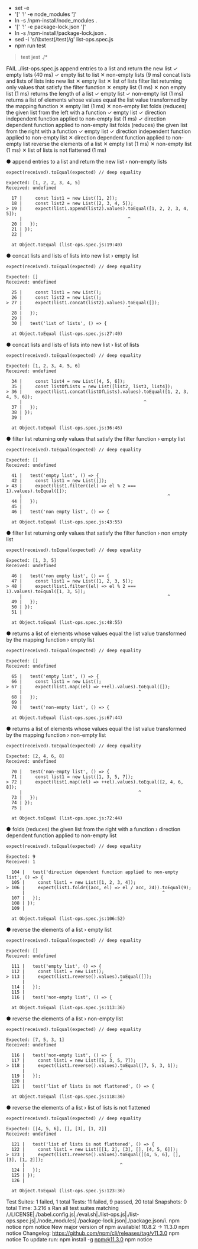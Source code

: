 + set -e
+ '[' '!' -e node_modules ']'
+ ln -s /npm-install/node_modules .
+ '[' '!' -e package-lock.json ']'
+ ln -s /npm-install/package-lock.json .
+ sed -i 's/\bxtest(/test(/g' list-ops.spec.js
+ npm run test

> test
> jest ./*

FAIL ./list-ops.spec.js
  append entries to a list and return the new list
    ✓ empty lists (40 ms)
    ✓ empty list to list
    ✕ non-empty lists (9 ms)
  concat lists and lists of lists into new list
    ✕ empty list
    ✕ list of lists
  filter list returning only values that satisfy the filter function
    ✕ empty list (1 ms)
    ✕ non empty list (1 ms)
  returns the length of a list
    ✓ empty list
    ✓ non-empty list (1 ms)
  returns a list of elements whose values equal the list value transformed by the mapping function
    ✕ empty list (1 ms)
    ✕ non-empty list
  folds (reduces) the given list from the left with a function
    ✓ empty list
    ✓ direction independent function applied to non-empty list (1 ms)
    ✓ direction dependent function applied to non-empty list
  folds (reduces) the given list from the right with a function
    ✓ empty list
    ✓ direction independent function applied to non-empty list
    ✕ direction dependent function applied to non-empty list
  reverse the elements of a list
    ✕ empty list (1 ms)
    ✕ non-empty list (1 ms)
    ✕ list of lists is not flattened (1 ms)

  ● append entries to a list and return the new list › non-empty lists

    expect(received).toEqual(expected) // deep equality

    Expected: [1, 2, 2, 3, 4, 5]
    Received: undefined

      17 |     const list1 = new List([1, 2]);
      18 |     const list2 = new List([2, 3, 4, 5]);
    > 19 |     expect(list1.append(list2).values).toEqual([1, 2, 2, 3, 4, 5]);
         |                                        ^
      20 |   });
      21 | });
      22 |

      at Object.toEqual (list-ops.spec.js:19:40)

  ● concat lists and lists of lists into new list › empty list

    expect(received).toEqual(expected) // deep equality

    Expected: []
    Received: undefined

      25 |     const list1 = new List();
      26 |     const list2 = new List();
    > 27 |     expect(list1.concat(list2).values).toEqual([]);
         |                                        ^
      28 |   });
      29 |
      30 |   test('list of lists', () => {

      at Object.toEqual (list-ops.spec.js:27:40)

  ● concat lists and lists of lists into new list › list of lists

    expect(received).toEqual(expected) // deep equality

    Expected: [1, 2, 3, 4, 5, 6]
    Received: undefined

      34 |     const list4 = new List([4, 5, 6]);
      35 |     const listOfLists = new List([list2, list3, list4]);
    > 36 |     expect(list1.concat(listOfLists).values).toEqual([1, 2, 3, 4, 5, 6]);
         |                                              ^
      37 |   });
      38 | });
      39 |

      at Object.toEqual (list-ops.spec.js:36:46)

  ● filter list returning only values that satisfy the filter function › empty list

    expect(received).toEqual(expected) // deep equality

    Expected: []
    Received: undefined

      41 |   test('empty list', () => {
      42 |     const list1 = new List([]);
    > 43 |     expect(list1.filter((el) => el % 2 === 1).values).toEqual([]);
         |                                                       ^
      44 |   });
      45 |
      46 |   test('non empty list', () => {

      at Object.toEqual (list-ops.spec.js:43:55)

  ● filter list returning only values that satisfy the filter function › non empty list

    expect(received).toEqual(expected) // deep equality

    Expected: [1, 3, 5]
    Received: undefined

      46 |   test('non empty list', () => {
      47 |     const list1 = new List([1, 2, 3, 5]);
    > 48 |     expect(list1.filter((el) => el % 2 === 1).values).toEqual([1, 3, 5]);
         |                                                       ^
      49 |   });
      50 | });
      51 |

      at Object.toEqual (list-ops.spec.js:48:55)

  ● returns a list of elements whose values equal the list value transformed by the mapping function › empty list

    expect(received).toEqual(expected) // deep equality

    Expected: []
    Received: undefined

      65 |   test('empty list', () => {
      66 |     const list1 = new List();
    > 67 |     expect(list1.map((el) => ++el).values).toEqual([]);
         |                                            ^
      68 |   });
      69 |
      70 |   test('non-empty list', () => {

      at Object.toEqual (list-ops.spec.js:67:44)

  ● returns a list of elements whose values equal the list value transformed by the mapping function › non-empty list

    expect(received).toEqual(expected) // deep equality

    Expected: [2, 4, 6, 8]
    Received: undefined

      70 |   test('non-empty list', () => {
      71 |     const list1 = new List([1, 3, 5, 7]);
    > 72 |     expect(list1.map((el) => ++el).values).toEqual([2, 4, 6, 8]);
         |                                            ^
      73 |   });
      74 | });
      75 |

      at Object.toEqual (list-ops.spec.js:72:44)

  ● folds (reduces) the given list from the right with a function › direction dependent function applied to non-empty list

    expect(received).toEqual(expected) // deep equality

    Expected: 9
    Received: 1

      104 |   test('direction dependent function applied to non-empty list', () => {
      105 |     const list1 = new List([1, 2, 3, 4]);
    > 106 |     expect(list1.foldr((acc, el) => el / acc, 24)).toEqual(9);
          |                                                    ^
      107 |   });
      108 | });
      109 |

      at Object.toEqual (list-ops.spec.js:106:52)

  ● reverse the elements of a list › empty list

    expect(received).toEqual(expected) // deep equality

    Expected: []
    Received: undefined

      111 |   test('empty list', () => {
      112 |     const list1 = new List();
    > 113 |     expect(list1.reverse().values).toEqual([]);
          |                                    ^
      114 |   });
      115 |
      116 |   test('non-empty list', () => {

      at Object.toEqual (list-ops.spec.js:113:36)

  ● reverse the elements of a list › non-empty list

    expect(received).toEqual(expected) // deep equality

    Expected: [7, 5, 3, 1]
    Received: undefined

      116 |   test('non-empty list', () => {
      117 |     const list1 = new List([1, 3, 5, 7]);
    > 118 |     expect(list1.reverse().values).toEqual([7, 5, 3, 1]);
          |                                    ^
      119 |   });
      120 |
      121 |   test('list of lists is not flattened', () => {

      at Object.toEqual (list-ops.spec.js:118:36)

  ● reverse the elements of a list › list of lists is not flattened

    expect(received).toEqual(expected) // deep equality

    Expected: [[4, 5, 6], [], [3], [1, 2]]
    Received: undefined

      121 |   test('list of lists is not flattened', () => {
      122 |     const list1 = new List([[1, 2], [3], [], [4, 5, 6]]);
    > 123 |     expect(list1.reverse().values).toEqual([[4, 5, 6], [], [3], [1, 2]]);
          |                                    ^
      124 |   });
      125 | });
      126 |

      at Object.toEqual (list-ops.spec.js:123:36)

Test Suites: 1 failed, 1 total
Tests:       11 failed, 9 passed, 20 total
Snapshots:   0 total
Time:        3.216 s
Ran all test suites matching /.\/LICENSE|.\/babel.config.js|.\/eval.sh|.\/list-ops.js|.\/list-ops.spec.js|.\/node_modules|.\/package-lock.json|.\/package.json/i.
npm notice
npm notice New major version of npm available! 10.8.2 -> 11.3.0
npm notice Changelog: https://github.com/npm/cli/releases/tag/v11.3.0
npm notice To update run: npm install -g npm@11.3.0
npm notice
